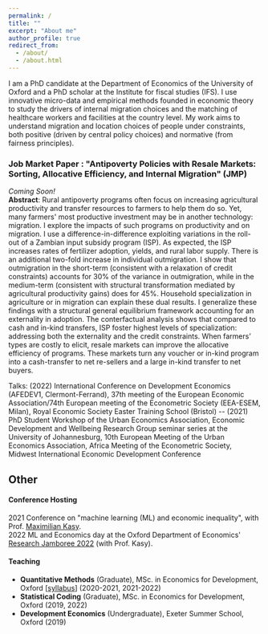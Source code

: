 ```yaml
---
permalink: /
title: ""
excerpt: "About me"
author_profile: true
redirect_from: 
  - /about/
  - /about.html
---
```





I am a PhD candidate at the Department of Economics of the University of Oxford and a PhD scholar at the Institute for fiscal studies (IFS). I use innovative micro-data and empirical methods founded in economic theory to study the drivers of internal migration choices and the matching of healthcare workers and facilities at the country level. My work aims to understand migration and location choices of people under constraints, both positive (driven by central policy choices) and normative (from fairness principles). 


### Job Market Paper : "Antipoverty Policies with Resale Markets: Sorting, Allocative  Efficiency, and Internal Migration" (JMP) 
_Coming Soon!_  
**Abstract**:  Rural antipoverty programs often focus on increasing agricultural productivity and transfer resources to farmers to help them do so. Yet, many farmers' most productive investment may be in another technology: migration. I explore the impacts of such programs on productivity and on migration. I use a difference-in-difference exploiting variations in the roll-out of a Zambian input subsidy program (ISP). As expected, the ISP increases rates of fertilizer adoption, yields, and rural labor supply. There is an additional two-fold increase in individual outmigration. I show that outmigration in the short-term (consistent with a relaxation of credit constraints) accounts for 30\% of the variance in outmigration, while in the medium-term (consistent with structural transformation mediated by agricultural productivity gains) does for 45\%. Household specialization in agriculture or in migration can explain these dual results. I generalize these findings with a structural general equilibrium framework accounting for an externality in adoption.  The conterfactual analysis shows that compared to cash and in-kind transfers, ISP foster highest levels of specialization: addressing both the externality and the credit constraints. When farmers’ types are costly to elicit, resale markets can improve the allocative efficiency of programs. These markets turn any voucher or in-kind program into a cash-transfer to net re-sellers and a large in-kind transfer to net buyers.
  
Talks: (2022) International Conference on Development Economics (AFEDEV1, Clermont-Ferrand), 37th meeting of the European Economic Association/74th European meeting of the Econometric Society (EEA-ESEM, Milan), Royal Economic Society Easter Training School (Bristol) -- (2021) PhD Student Workshop of the Urban Economics Association, Economic Development and Wellbeing Research Group seminar series at the University of Johannesburg, 10th European Meeting of the Urban Economics Association, Africa Meeting of the Econometric Society, Midwest International Economic Development Conference  

    
## Other
#### Conference Hosting
2021 Conference on "machine learning (ML) and economic inequality", with Prof. [Maximilian Kasy](https://maxkasy.github.io/home/).  
2022 ML and Economics day at the Oxford Department of Economics' [Research Jamboree 2022](https://www.economics.ox.ac.uk/research-jamboree-2022) (with Prof. Kasy).  

#### Teaching
* **Quantitative Methods** (Graduate), MSc. in Economics for Development, Oxford [[syllabus](http://bzdiop.github.io/files/AboutMe/QM2020_Syllabus.pdf)] (2020-2021, 2021-2022)  
* **Statistical Coding** (Graduate), MSc. in Economics for Development, Oxford (2019, 2022)  
* **Development Economics** (Undergraduate), Exeter Summer School, Oxford (2019)
  